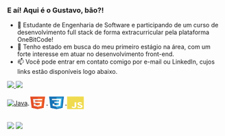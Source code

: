 ### E aí! Aqui é o Gustavo, bão?!

- 🌱 Estudante de Engenharia de Software e participando de um curso de desenvolvimento full stack de forma extracurricular pela plataforma OneBitCode!
- 👯 Tenho estado em busca do meu primeiro estágio na área, com um forte interesse em atuar no desenvolvimento front-end.
- 📫 Você pode entrar em contato comigo por e-mail ou LinkedIn, cujos links estão disponíveis logo abaixo.


<div>
  <a href="https://github.com/ogustavodecampos">
  <img height="180em" src="https://github-readme-stats.vercel.app/api?username=ogustavodecampos&show_icons=true&theme=blue-green&include_all_commits=true&count_private=true"/>
  <img height="180em" src="https://github-readme-stats.vercel.app/api/top-langs/?username=ogustavodecampos&layout=compact&langs_count=16&theme=blue-green"/>
</div>

<div style="display: inline_block"><br>
  <img align="center" alt="Java" height="30" width="40" src="https://cdn.jsdelivr.net/gh/devicons/devicon/icons/java/java-original.svg">
  <img align="center" alt="HTML" height="30" width="40" src="https://raw.githubusercontent.com/devicons/devicon/master/icons/html5/html5-original.svg">
  <img align="center" alt="CSS" height="30" width="40" src="https://raw.githubusercontent.com/devicons/devicon/master/icons/css3/css3-original.svg">
  <img align="center" alt="Js" height="30" width="40" src="https://raw.githubusercontent.com/devicons/devicon/master/icons/javascript/javascript-plain.svg">
</div>

##

<div>
 <a href = "mailto:o.gustavodecampos@gmail.com"><img src="https://img.shields.io/badge/-Gmail-%23333?style=for-the-badge&logo=gmail&logoColor=white" target="_blank"></a>
 <a href="https://www.linkedin.com/in/ogustavodecampos/" target="_blank"><img src="https://img.shields.io/badge/-LinkedIn-%230077B5?style=for-the-badge&logo=linkedin&logoColor=white" target="_blank"></a> 
</div>
